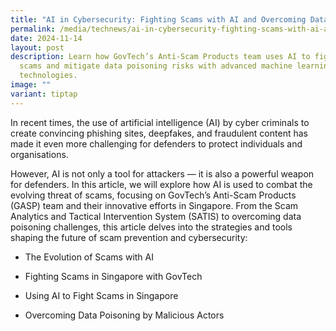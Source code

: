 ```yaml
---
title: "AI in Cybersecurity: Fighting Scams with AI and Overcoming Data Poisoning"
permalink: /media/technews/ai-in-cybersecurity-fighting-scams-with-ai-and-overcoming-data-poisoning/
date: 2024-11-14
layout: post
description: Learn how GovTech’s Anti-Scam Products team uses AI to fight online
  scams and mitigate data poisoning risks with advanced machine learning
  technologies.
image: ""
variant: tiptap
---
```

<p>In recent times, the use of artificial intelligence (AI) by cyber criminals
to create convincing phishing sites, deepfakes, and fraudulent content
has made it even more challenging for defenders to protect individuals
and organisations.</p>
<p>However, AI is not only a tool for attackers — it is also a powerful weapon
for defenders. In this article, we will explore how AI is used to combat
the evolving threat of scams, focusing on GovTech’s Anti-Scam Products
(GASP) team and their innovative efforts in Singapore. From the Scam Analytics
and Tactical Intervention System (SATIS) to overcoming data poisoning challenges,
this article delves into the strategies and tools shaping the future of
scam prevention and cybersecurity:</p>
<ul data-tight="true" class="tight">
<li>
<p>The Evolution of Scams with AI</p>
</li>
<li>
<p>Fighting Scams in Singapore with GovTech</p>
</li>
<li>
<p>Using AI to Fight Scams in Singapore</p>
</li>
<li>
<p>Overcoming Data Poisoning by Malicious Actors</p>
</li>
</ul>
<p></p>